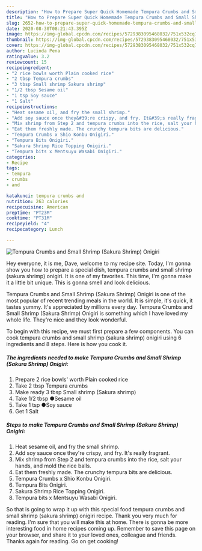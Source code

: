 ```yaml
---
description: "How to Prepare Super Quick Homemade Tempura Crumbs and Small Shrimp (Sakura Shrimp) Onigiri"
title: "How to Prepare Super Quick Homemade Tempura Crumbs and Small Shrimp (Sakura Shrimp) Onigiri"
slug: 2652-how-to-prepare-super-quick-homemade-tempura-crumbs-and-small-shrimp-sakura-shrimp-onigiri
date: 2020-08-30T08:21:43.395Z
image: https://img-global.cpcdn.com/recipes/5729383095468032/751x532cq70/tempura-crumbs-and-small-shrimp-sakura-shrimp-onigiri-recipe-main-photo.jpg
thumbnail: https://img-global.cpcdn.com/recipes/5729383095468032/751x532cq70/tempura-crumbs-and-small-shrimp-sakura-shrimp-onigiri-recipe-main-photo.jpg
cover: https://img-global.cpcdn.com/recipes/5729383095468032/751x532cq70/tempura-crumbs-and-small-shrimp-sakura-shrimp-onigiri-recipe-main-photo.jpg
author: Lucinda Pena
ratingvalue: 3.2
reviewcount: 15
recipeingredient:
- "2 rice bowls worth Plain cooked rice"
- "2 tbsp Tempura crumbs"
- "3 tbsp Small shrimp Sakura shrimp"
- "1/2 tbsp Sesame oil"
- "1 tsp Soy sauce"
- "1 Salt"
recipeinstructions:
- "Heat sesame oil, and fry the small shrimp."
- "Add soy sauce once they&#39;re crispy, and fry. It&#39;s really fragrant."
- "Mix shrimp from Step 2 and tempura crumbs into the rice, salt your hands, and mold the rice balls."
- "Eat them freshly made. The crunchy tempura bits are delicious."
- "Tempura Crumbs x Shio Konbu Onigiri."
- "Tempura Bits Onigiri."
- "Sakura Shrimp Rice Topping Onigiri."
- "Tempura bits x Mentsuyu Wasabi Onigiri."
categories:
- Recipe
tags:
- tempura
- crumbs
- and

katakunci: tempura crumbs and 
nutrition: 263 calories
recipecuisine: American
preptime: "PT23M"
cooktime: "PT31M"
recipeyield: "4"
recipecategory: Lunch

---
```



![Tempura Crumbs and Small Shrimp (Sakura Shrimp) Onigiri](https://img-global.cpcdn.com/recipes/5729383095468032/751x532cq70/tempura-crumbs-and-small-shrimp-sakura-shrimp-onigiri-recipe-main-photo.jpg)

Hey everyone, it is me, Dave, welcome to my recipe site. Today, I'm gonna show you how to prepare a special dish, tempura crumbs and small shrimp (sakura shrimp) onigiri. It is one of my favorites. This time, I'm gonna make it a little bit unique. This is gonna smell and look delicious.

Tempura Crumbs and Small Shrimp (Sakura Shrimp) Onigiri is one of the most popular of recent trending meals in the world. It is simple, it's quick, it tastes yummy. It's appreciated by millions every day. Tempura Crumbs and Small Shrimp (Sakura Shrimp) Onigiri is something which I have loved my whole life. They're nice and they look wonderful.




To begin with this recipe, we must first prepare a few components. You can cook tempura crumbs and small shrimp (sakura shrimp) onigiri using 6 ingredients and 8 steps. Here is how you cook it.

<!--inarticleads1-->

##### The ingredients needed to make Tempura Crumbs and Small Shrimp (Sakura Shrimp) Onigiri:

1. Prepare 2 rice bowls&#39; worth Plain cooked rice
1. Take 2 tbsp Tempura crumbs
1. Make ready 3 tbsp Small shrimp (Sakura shrimp)
1. Take 1/2 tbsp ●Sesame oil
1. Take 1 tsp ●Soy sauce
1. Get 1 Salt




<!--inarticleads2-->

##### Steps to make Tempura Crumbs and Small Shrimp (Sakura Shrimp) Onigiri:

1. Heat sesame oil, and fry the small shrimp.
1. Add soy sauce once they&#39;re crispy, and fry. It&#39;s really fragrant.
1. Mix shrimp from Step 2 and tempura crumbs into the rice, salt your hands, and mold the rice balls.
1. Eat them freshly made. The crunchy tempura bits are delicious.
1. Tempura Crumbs x Shio Konbu Onigiri.
1. Tempura Bits Onigiri.
1. Sakura Shrimp Rice Topping Onigiri.
1. Tempura bits x Mentsuyu Wasabi Onigiri.




So that is going to wrap it up with this special food tempura crumbs and small shrimp (sakura shrimp) onigiri recipe. Thank you very much for reading. I'm sure that you will make this at home. There is gonna be more interesting food in home recipes coming up. Remember to save this page on your browser, and share it to your loved ones, colleague and friends. Thanks again for reading. Go on get cooking!
